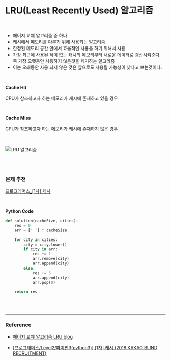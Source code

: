 

#  LRU(Least Recently Used) 알고리즘

<br/>

- 페이지 교체 알고리즘 중 하나
- 캐시에서 메모리를 다루기 위해 사용되는 알고리즘
- 한정된 메모리 공간 안에서 효율적인 사용을 하기 위해서 사용
- 가장 최근에 사용된 적이 없는 캐시의 메모리부터 새로운 데이터로 갱신시켜준다. 즉 가장 오랫동안 사용하지 않은것을 제거하는 알고리즘
- 이는 오래동안 사용 되지 않은 것은 앞으로도 사용될 가능성이 낮다고 보는것이다.



<br/>

**Cache Hit**

CPU가 참조하고자 하는 메모리가 캐시에 존재하고 있을 경우



<br/>

**Cache Miss**

CPU가 참조하고자 하는 메모리가 캐시에 존재하지 않은 경우



<br/>

![LRU 알고리즘](https://t1.daumcdn.net/cfile/tistory/998933375C7F78A428)





<br/><br/>

### 문제 추천

[프로그래머스_[1차] 캐시](https://programmers.co.kr/learn/courses/30/lessons/17680)

<br/>

**Python Code**

```python
def solution(cacheSize, cities):
    res = 0
    arr = [' '] * cacheSize
    
    for city in cities:
        city = city.lower()
        if city in arr:
            res += 1
            arr.remove(city)
            arr.append(city)
        else:
            res += 5
            arr.append(city)
            arr.pop(0)

    return res
```





<br/><br/>

-----------------------------

### Reference



- [페이지 교체 알고리즘 LRU blog](https://m.blog.naver.com/tlstjd436/221824813403)

- [[프로그래머스/Level2/파이썬3(python3)] [1차] 캐시 (2018 KAKAO BLIND RECRUITMENT)](https://this-programmer.com/entry/%EC%B9%B4%EC%B9%B4%EC%98%A42018%EB%B8%94%EB%9D%BC%EC%9D%B8%EB%93%9C-%EA%B3%B5%EC%B1%84%ED%8C%8C%EC%9D%B4%EC%8D%AC3python3-3-%EC%BA%90%EC%8B%9C)



<br/>



